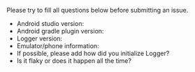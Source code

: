 Please try to fill all questions below before submitting an issue.

- Android studio version:
- Android gradle plugin version:
- Logger version:
- Emulator/phone information:
- If possible, please add how did you initialize Logger?
- Is it flaky or does it happen all the time?

